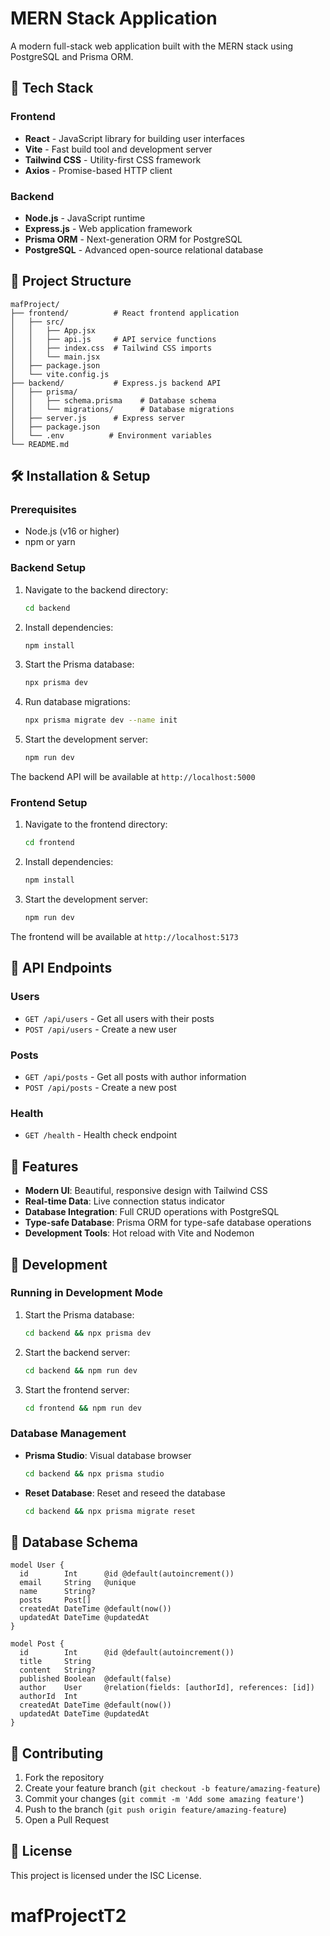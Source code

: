 # MERN Stack Application

A modern full-stack web application built with the MERN stack using PostgreSQL and Prisma ORM.

## 🚀 Tech Stack

### Frontend

- **React** - JavaScript library for building user interfaces
- **Vite** - Fast build tool and development server
- **Tailwind CSS** - Utility-first CSS framework
- **Axios** - Promise-based HTTP client

### Backend

- **Node.js** - JavaScript runtime
- **Express.js** - Web application framework
- **Prisma ORM** - Next-generation ORM for PostgreSQL
- **PostgreSQL** - Advanced open-source relational database

## 📁 Project Structure

```
mafProject/
├── frontend/          # React frontend application
│   ├── src/
│   │   ├── App.jsx
│   │   ├── api.js     # API service functions
│   │   ├── index.css  # Tailwind CSS imports
│   │   └── main.jsx
│   ├── package.json
│   └── vite.config.js
├── backend/           # Express.js backend API
│   ├── prisma/
│   │   ├── schema.prisma    # Database schema
│   │   └── migrations/      # Database migrations
│   ├── server.js      # Express server
│   ├── package.json
│   └── .env          # Environment variables
└── README.md
```

## 🛠️ Installation & Setup

### Prerequisites

- Node.js (v16 or higher)
- npm or yarn

### Backend Setup

1. Navigate to the backend directory:

   ```bash
   cd backend
   ```

2. Install dependencies:

   ```bash
   npm install
   ```

3. Start the Prisma database:

   ```bash
   npx prisma dev
   ```

4. Run database migrations:

   ```bash
   npx prisma migrate dev --name init
   ```

5. Start the development server:
   ```bash
   npm run dev
   ```

The backend API will be available at `http://localhost:5000`

### Frontend Setup

1. Navigate to the frontend directory:

   ```bash
   cd frontend
   ```

2. Install dependencies:

   ```bash
   npm install
   ```

3. Start the development server:
   ```bash
   npm run dev
   ```

The frontend will be available at `http://localhost:5173`

## 🔗 API Endpoints

### Users

- `GET /api/users` - Get all users with their posts
- `POST /api/users` - Create a new user

### Posts

- `GET /api/posts` - Get all posts with author information
- `POST /api/posts` - Create a new post

### Health

- `GET /health` - Health check endpoint

## 🎨 Features

- **Modern UI**: Beautiful, responsive design with Tailwind CSS
- **Real-time Data**: Live connection status indicator
- **Database Integration**: Full CRUD operations with PostgreSQL
- **Type-safe Database**: Prisma ORM for type-safe database operations
- **Development Tools**: Hot reload with Vite and Nodemon

## 🚀 Development

### Running in Development Mode

1. Start the Prisma database:

   ```bash
   cd backend && npx prisma dev
   ```

2. Start the backend server:

   ```bash
   cd backend && npm run dev
   ```

3. Start the frontend server:
   ```bash
   cd frontend && npm run dev
   ```

### Database Management

- **Prisma Studio**: Visual database browser

  ```bash
  cd backend && npx prisma studio
  ```

- **Reset Database**: Reset and reseed the database
  ```bash
  cd backend && npx prisma migrate reset
  ```

## 📝 Database Schema

```prisma
model User {
  id        Int      @id @default(autoincrement())
  email     String   @unique
  name      String?
  posts     Post[]
  createdAt DateTime @default(now())
  updatedAt DateTime @updatedAt
}

model Post {
  id        Int      @id @default(autoincrement())
  title     String
  content   String?
  published Boolean  @default(false)
  author    User     @relation(fields: [authorId], references: [id])
  authorId  Int
  createdAt DateTime @default(now())
  updatedAt DateTime @updatedAt
}
```

## 🤝 Contributing

1. Fork the repository
2. Create your feature branch (`git checkout -b feature/amazing-feature`)
3. Commit your changes (`git commit -m 'Add some amazing feature'`)
4. Push to the branch (`git push origin feature/amazing-feature`)
5. Open a Pull Request

## 📄 License

This project is licensed under the ISC License.
# mafProjectT2
